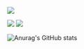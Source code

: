 
<a href="https://www.naver.com" target="_blank"><img src="https://img.shields.io/badge/Notion-000000?style=flat-square&logo=Notion&logoColor=white"/></a>

<img src="https://img.shields.io/badge/Spring Boot-6DB33F?style=flat-square&logo=Spring Boot&logoColor=white"/>

<img src="https://img.shields.io/badge/IntelliJ IDEA-000000?style=flat-square&logo=IntelliJ IDEA&logoColor=white"/>

![Anurag's GitHub stats](https://github-readme-stats.vercel.app/api?username=sohyuntae&show_icons=true&theme=radical)
